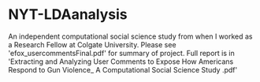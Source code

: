 # NYT-LDAanalysis
An independent computational social science study from when I worked as a Research Fellow at Colgate University.
Please see 'efox_usercommentsFinal.pdf' for summary of project.
Full report is in 'Extracting and Analyzing User Comments to Expose How Americans Respond to Gun Violence_ A Computational Social Science Study .pdf'
